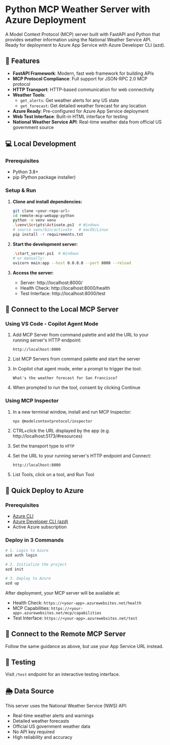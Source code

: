 # Python MCP Weather Server with Azure Deployment

A Model Context Protocol (MCP) server built with FastAPI and Python that provides weather information using the National Weather Service API. Ready for deployment to Azure App Service with Azure Developer CLI (azd).

## 🌟 Features

- **FastAPI Framework**: Modern, fast web framework for building APIs
- **MCP Protocol Compliance**: Full support for JSON-RPC 2.0 MCP protocol
- **HTTP Transport**: HTTP-based communication for web connectivity
- **Weather Tools**: 
  - `get_alerts`: Get weather alerts for any US state
  - `get_forecast`: Get detailed weather forecast for any location
- **Azure Ready**: Pre-configured for Azure App Service deployment
- **Web Test Interface**: Built-in HTML interface for testing
- **National Weather Service API**: Real-time weather data from official US government source

## 💻 Local Development

### Prerequisites

- Python 3.8+
- pip (Python package installer)

### Setup & Run

1. **Clone and install dependencies:**
   ```bash
   git clone <your-repo-url>
   cd remote-mcp-webapp-python
   python -m venv venv
   .\venv\Scripts\Activate.ps1  # Windows
   # source venv/bin/activate   # macOS/Linux
   pip install -r requirements.txt
   ```

2. **Start the development server:**
   ```bash
   .\start_server.ps1  # Windows
   # or manually:
   uvicorn main:app --host 0.0.0.0 --port 8000 --reload
   ```

3. **Access the server:**
   - Server: http://localhost:8000/
   - Health Check: http://localhost:8000/health
   - Test Interface: http://localhost:8000/test

## 🔌 Connect to the Local MCP Server

### Using VS Code - Copilot Agent Mode

1. Add MCP Server from command palette and add the URL to your running server's HTTP endpoint:
   ```
   http://localhost:8000
   ```

2. List MCP Servers from command palette and start the server

3. In Copilot chat agent mode, enter a prompt to trigger the tool:
   ```
   What's the weather forecast for San Francisco?
   ```

4. When prompted to run the tool, consent by clicking Continue

### Using MCP Inspector

1. In a new terminal window, install and run MCP Inspector:
   ```bash
   npx @modelcontextprotocol/inspector
   ```

2. CTRL+click the URL displayed by the app (e.g. http://localhost:5173/#resources)

3. Set the transport type to `HTTP`

4. Set the URL to your running server's HTTP endpoint and Connect:
   ```
   http://localhost:8000
   ```

5. List Tools, click on a tool, and Run Tool

## 🚀 Quick Deploy to Azure

### Prerequisites

- [Azure CLI](https://docs.microsoft.com/en-us/cli/azure/install-azure-cli)
- [Azure Developer CLI (azd)](https://learn.microsoft.com/en-us/azure/developer/azure-developer-cli/install-azd)
- Active Azure subscription

### Deploy in 3 Commands

```bash
# 1. Login to Azure
azd auth login

# 2. Initialize the project
azd init

# 3. Deploy to Azure
azd up
```

After deployment, your MCP server will be available at:

- Health Check: `https://<your-app>.azurewebsites.net/health`
- MCP Capabilities: `https://<your-app>.azurewebsites.net/mcp/capabilities`
- Test Interface: `https://<your-app>.azurewebsites.net/test`

## 🔌 Connect to the Remote MCP Server

Follow the same guidance as above, but use your App Service URL instead.

## 🧪 Testing

Visit `/test` endpoint for an interactive testing interface.

## 🌦️ Data Source

This server uses the National Weather Service (NWS) API:

- Real-time weather alerts and warnings
- Detailed weather forecasts
- Official US government weather data
- No API key required
- High reliability and accuracy